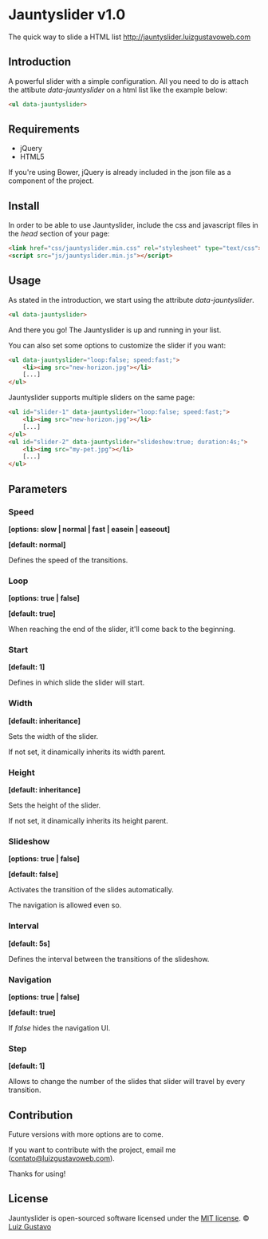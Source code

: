 # Jauntyslider v1.0
The quick way to slide a HTML list http://jauntyslider.luizgustavoweb.com

## Introduction
A powerful slider with a simple configuration. All you need to do is attach the attibute *data-jauntyslider* on a html list like the example below:

```html
<ul data-jauntyslider>
```

## Requirements
- jQuery
- HTML5

If you're using Bower, jQuery is already included in the json file as a component of the project.

## Install
In order to be able to use Jauntyslider, include the css and javascript files in the *head* section of your page:

```html
<link href="css/jauntyslider.min.css" rel="stylesheet" type="text/css">
<script src="js/jauntyslider.min.js"></script>
```

## Usage
As stated in the introduction, we start using the attribute *data-jauntyslider*.

```html
<ul data-jauntyslider>
```

And there you go! The Jauntyslider is up and running in your list.

You can also set some options to customize the slider if you want:

```html
<ul data-jauntyslider="loop:false; speed:fast;">
	<li><img src="new-horizon.jpg"></li>
	[...]
</ul>
```

Jauntyslider supports multiple sliders on the same page:

```html
<ul id="slider-1" data-jauntyslider="loop:false; speed:fast;">
	<li><img src="new-horizon.jpg"></li>
	[...]
</ul>
<ul id="slider-2" data-jauntyslider="slideshow:true; duration:4s;">
	<li><img src="my-pet.jpg"></li>
	[...]
</ul>
```

## Parameters

### Speed

**[options: slow | normal | fast | easein | easeout]**

**[default: normal]**

Defines the speed of the transitions.

### Loop

**[options: true | false]**

**[default: true]**

When reaching the end of the slider, it'll come back to the beginning.

### Start

**[default: 1]**

Defines in which slide the slider will start. 

### Width

**[default: inheritance]**

Sets the width of the slider. 

If not set, it dinamically inherits its width parent.

### Height

**[default: inheritance]**

Sets the height of the slider. 

If not set, it dinamically inherits its height parent.

### Slideshow

**[options: true | false]**

**[default: false]**

Activates the transition of the slides automatically. 

The navigation is allowed even so.

### Interval

**[default: 5s]**

Defines the interval between the transitions of the slideshow.

### Navigation

**[options: true | false]**

**[default: true]**

If <em>false</em> hides the navigation UI.

### Step

**[default: 1]**

Allows to change the number of the slides that slider will travel by every transition.

## Contribution
Future versions with more options are to come.

If you want to contribute with the project, email me ([contato@luizgustavoweb.com](mailto:contato@luizgustavoweb.com)).

Thanks for using!

## License
Jauntyslider is open-sourced software licensed under the [MIT license](http://opensource.org/licenses/MIT).
© [Luiz Gustavo](http://www.luizgustavoweb.com)
